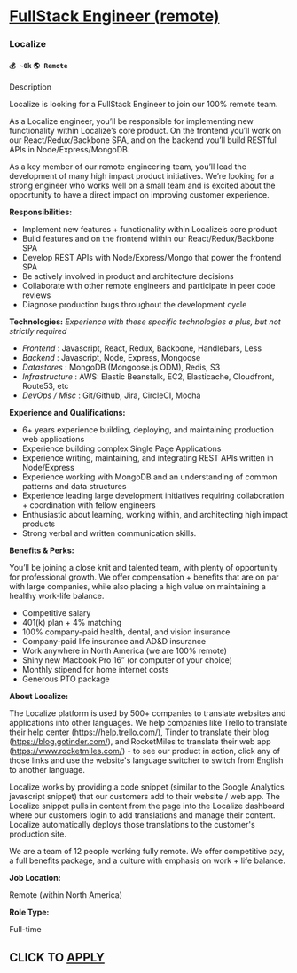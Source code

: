 # [FullStack Engineer (remote)](https://www.remotewlb.com/apply/fullstack-engineer-remote-69943)  
### Localize  
#### `💰 ~0k` `🌎 Remote`  

Description

Localize is looking for a FullStack Engineer to join our 100% remote team.

  

As a Localize engineer, you’ll be responsible for implementing new functionality within Localize’s core product. On the frontend you’ll work on our React/Redux/Backbone SPA, and on the backend you’ll build RESTful APIs in Node/Express/MongoDB.

  

As a key member of our remote engineering team, you’ll lead the development of many high impact product initiatives. We’re looking for a strong engineer who works well on a small team and is excited about the opportunity to have a direct impact on improving customer experience.

  

 **Responsibilities:**

  

  * Implement new features + functionality within Localize’s core product
  * Build features and on the frontend within our React/Redux/Backbone SPA
  * Develop REST APIs with Node/Express/Mongo that power the frontend SPA
  * Be actively involved in product and architecture decisions
  * Collaborate with other remote engineers and participate in peer code reviews
  * Diagnose production bugs throughout the development cycle

  

 **Technologies:** _Experience with these specific technologies a plus, but not strictly required_

  *  _Frontend_ : Javascript, React, Redux, Backbone, Handlebars, Less
  *  _Backend_ : Javascript, Node, Express, Mongoose
  *  _Datastores_ : MongoDB (Mongoose.js ODM), Redis, S3
  *  _Infrastructure_ : AWS: Elastic Beanstalk, EC2, Elasticache, Cloudfront, Route53, etc
  *  _DevOps / Misc_ : Git/Github, Jira, CircleCI, Mocha

  

 **Experience and Qualifications:**

  * 6+ years experience building, deploying, and maintaining production web applications
  * Experience building complex Single Page Applications
  * Experience writing, maintaining, and integrating REST APIs written in Node/Express
  * Experience working with MongoDB and an understanding of common patterns and data structures
  * Experience leading large development initiatives requiring collaboration + coordination with fellow engineers
  * Enthusiastic about learning, working within, and architecting high impact products
  * Strong verbal and written communication skills.

  

 **Benefits & Perks:**

  

You’ll be joining a close knit and talented team, with plenty of opportunity for professional growth. We offer compensation + benefits that are on par with large companies, while also placing a high value on maintaining a healthy work-life balance.

  

  * Competitive salary
  * 401(k) plan + 4% matching
  * 100% company-paid health, dental, and vision insurance
  * Company-paid life insurance and AD&D insurance
  * Work anywhere in North America (we are 100% remote)
  * Shiny new Macbook Pro 16” (or computer of your choice)
  * Monthly stipend for home internet costs
  * Generous PTO package

 **About Localize:**

  

The Localize platform is used by 500+ companies to translate websites and applications into other languages. We help companies like Trello to translate their help center (https://help.trello.com/), Tinder to translate their blog (https://blog.gotinder.com/), and RocketMiles to translate their web app (https://www.rocketmiles.com/) - to see our product in action, click any of those links and use the website's language switcher to switch from English to another language.

  

Localize works by providing a code snippet (similar to the Google Analytics javascript snippet) that our customers add to their website / web app. The Localize snippet pulls in content from the page into the Localize dashboard where our customers login to add translations and manage their content. Localize automatically deploys those translations to the customer's production site.

  

We are a team of 12 people working fully remote. We offer competitive pay, a full benefits package, and a culture with emphasis on work + life balance.

**Job Location:**

Remote (within North America)

**Role Type:**

Full-time

  
## CLICK TO [APPLY](https://www.remotewlb.com/apply/fullstack-engineer-remote-69943)

